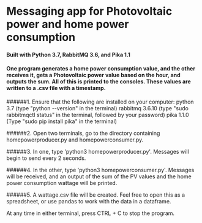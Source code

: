 # Messaging app for Photovoltaic power and home power consumption

#### Built with Python 3.7, RabbitMQ 3.6, and Pika 1.1
#### One program generates a home power consumption value, and the other receives it, gets a Photovoltaic power value based on the hour, and outputs the sum. All of this is printed to the consoles. These values are written to a .csv file with a timestamp.

######1. Ensure that the following are installed on your computer:
	python 3.7 (type "python --version" in the terminal)
	rabbitmq 3.6.10 (type "sudo rabbitmqctl status" in the terminal, followed by your password)
	pika 1.1.0 (Type "sudo pip install pika" in the terminal)

######2. Open two terminals, go to the directory containing homepowerproducer.py and homepowerconsumer.py.

######3. In one, type 'python3 homepowerproducer.py'. Messages will begin to send every 2 seconds.

######4. In the other, type 'python3 homepowerconsumer.py'. Messages will be received, and an output of the sum of the PV values and the home power consumption wattage will be printed.

######5. A wattage.csv file will be created. Feel free to open this as a spreadsheet, or use pandas to work with the data in a dataframe.

At any time in either terminal, press CTRL + C to stop the program.

